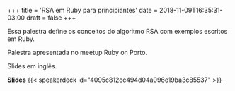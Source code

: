 +++
title = 'RSA em Ruby para principiantes'
date = 2018-11-09T16:35:31-03:00
draft = false
+++

Essa palestra define os conceitos do algoritmo RSA com exemplos escritos em Ruby.

Palestra apresentada no meetup Ruby on Porto.

Slides em inglês.

**Slides**
{{< speakerdeck id="4095c812cc494d04a096e19ba3c85537" >}}
